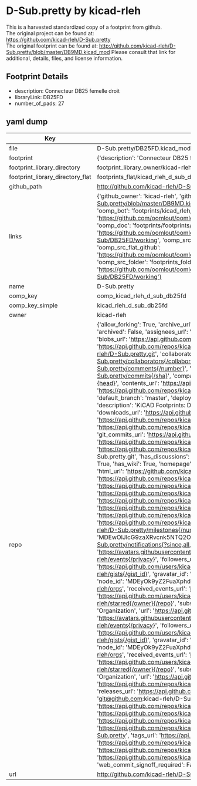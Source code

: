 # D-Sub.pretty by kicad-rleh  
This is a harvested standardized copy of a footprint from github.  
The original project can be found at:  
https://github.com/kicad-rleh/D-Sub.pretty  
The original footprint can be found at:
http://github.com/kicad-rleh/D-Sub.pretty/blob/master/DB9MD.kicad_mod
Please consult that link for additional, details, files, and license information.  
## Footprint Details
* description: Connecteur DB25 femelle droit  
* libraryLink: DB25FD  
* number_of_pads: 27  
## yaml dump  
| Key | Value |  
| --- | --- |  
| file | D-Sub.pretty/DB25FD.kicad_mod |  
| footprint | {'description': 'Connecteur DB25 femelle droit', 'libraryLink': 'DB25FD', 'number_of_pads': 27} |  
| footprint_library_directory | footprint_library_owner/kicad-rleh_D-Sub.pretty |  
| footprint_library_directory_flat | footprints_flat/kicad_rleh_d_sub_db25fd/working |  
| github_path | http://github.com/kicad-rleh/D-Sub.pretty/blob/master/DB25FD.kicad_mod |  
| links | {'github_owner': 'kicad-rleh', 'github_repo_name': 'D-Sub.pretty', 'github_src': 'http://github.com/kicad-rleh/D-Sub.pretty/blob/master/DB9MD.kicad_mod', 'github_src_repo': 'https://github.com/kicad-rleh/D-Sub.pretty', 'oomp_bot': 'footprints/kicad_rleh_d_sub_db25fd/working', 'oomp_bot_github': 'https://github.com/oomlout/oomlout_oomp_footprint_bot/tree/main/footprints/kicad_rleh_d_sub_db25fd/working', 'oomp_doc': 'footprints/footprints/kicad-rleh/D-Sub/DB25FD/working/', 'oomp_doc_github': 'https://github.com/oomlout/oomlout_oomp_footprint_doc/tree/main/footprints/footprints/kicad-rleh/D-Sub/DB25FD/working', 'oomp_src_flat': 'footprints_flat/footprints_flat/kicad_rleh_d_sub_db25fd/working', 'oomp_src_flat_github': 'https://github.com/oomlout/oomlout_oomp_footprint_src/tree/main/footprints_flat/kicad_rleh_d_sub_db25fd/working', 'oomp_src_folder': 'footprints_folder/footprints_folder/kicad-rleh/D-Sub/DB25FD/working', 'oomp_src_folder_github': 'https://github.com/oomlout/oomlout_oomp_footprint_src/tree/main/footprints_folder/kicad-rleh/D-Sub/DB25FD/working'} |  
| name | D-Sub.pretty |  
| oomp_key | oomp_kicad_rleh_d_sub_db25fd |  
| oomp_key_simple | kicad_rleh_d_sub_db25fd |  
| owner | kicad-rleh |  
| repo | {'allow_forking': True, 'archive_url': 'https://api.github.com/repos/kicad-rleh/D-Sub.pretty/{archive_format}{/ref}', 'archived': False, 'assignees_url': 'https://api.github.com/repos/kicad-rleh/D-Sub.pretty/assignees{/user}', 'blobs_url': 'https://api.github.com/repos/kicad-rleh/D-Sub.pretty/git/blobs{/sha}', 'branches_url': 'https://api.github.com/repos/kicad-rleh/D-Sub.pretty/branches{/branch}', 'clone_url': 'https://github.com/kicad-rleh/D-Sub.pretty.git', 'collaborators_url': 'https://api.github.com/repos/kicad-rleh/D-Sub.pretty/collaborators{/collaborator}', 'comments_url': 'https://api.github.com/repos/kicad-rleh/D-Sub.pretty/comments{/number}', 'commits_url': 'https://api.github.com/repos/kicad-rleh/D-Sub.pretty/commits{/sha}', 'compare_url': 'https://api.github.com/repos/kicad-rleh/D-Sub.pretty/compare/{base}...{head}', 'contents_url': 'https://api.github.com/repos/kicad-rleh/D-Sub.pretty/contents/{+path}', 'contributors_url': 'https://api.github.com/repos/kicad-rleh/D-Sub.pretty/contributors', 'created_at': '2017-06-26T16:44:58Z', 'default_branch': 'master', 'deployments_url': 'https://api.github.com/repos/kicad-rleh/D-Sub.pretty/deployments', 'description': 'KiCAD Footprints: D-Sub Connectors with mechanical dimensions on Silkscreen', 'disabled': False, 'downloads_url': 'https://api.github.com/repos/kicad-rleh/D-Sub.pretty/downloads', 'events_url': 'https://api.github.com/repos/kicad-rleh/D-Sub.pretty/events', 'fork': False, 'forks': 0, 'forks_count': 0, 'forks_url': 'https://api.github.com/repos/kicad-rleh/D-Sub.pretty/forks', 'full_name': 'kicad-rleh/D-Sub.pretty', 'git_commits_url': 'https://api.github.com/repos/kicad-rleh/D-Sub.pretty/git/commits{/sha}', 'git_refs_url': 'https://api.github.com/repos/kicad-rleh/D-Sub.pretty/git/refs{/sha}', 'git_tags_url': 'https://api.github.com/repos/kicad-rleh/D-Sub.pretty/git/tags{/sha}', 'git_url': 'git://github.com/kicad-rleh/D-Sub.pretty.git', 'has_discussions': False, 'has_downloads': True, 'has_issues': True, 'has_pages': False, 'has_projects': True, 'has_wiki': True, 'homepage': None, 'hooks_url': 'https://api.github.com/repos/kicad-rleh/D-Sub.pretty/hooks', 'html_url': 'https://github.com/kicad-rleh/D-Sub.pretty', 'id': 95468046, 'is_template': False, 'issue_comment_url': 'https://api.github.com/repos/kicad-rleh/D-Sub.pretty/issues/comments{/number}', 'issue_events_url': 'https://api.github.com/repos/kicad-rleh/D-Sub.pretty/issues/events{/number}', 'issues_url': 'https://api.github.com/repos/kicad-rleh/D-Sub.pretty/issues{/number}', 'keys_url': 'https://api.github.com/repos/kicad-rleh/D-Sub.pretty/keys{/key_id}', 'labels_url': 'https://api.github.com/repos/kicad-rleh/D-Sub.pretty/labels{/name}', 'language': None, 'languages_url': 'https://api.github.com/repos/kicad-rleh/D-Sub.pretty/languages', 'license': None, 'merges_url': 'https://api.github.com/repos/kicad-rleh/D-Sub.pretty/merges', 'milestones_url': 'https://api.github.com/repos/kicad-rleh/D-Sub.pretty/milestones{/number}', 'mirror_url': None, 'name': 'D-Sub.pretty', 'network_count': 0, 'node_id': 'MDEwOlJlcG9zaXRvcnk5NTQ2ODA0Ng==', 'notifications_url': 'https://api.github.com/repos/kicad-rleh/D-Sub.pretty/notifications{?since,all,participating}', 'open_issues': 0, 'open_issues_count': 0, 'organization': {'avatar_url': 'https://avatars.githubusercontent.com/u/21282019?v=4', 'events_url': 'https://api.github.com/users/kicad-rleh/events{/privacy}', 'followers_url': 'https://api.github.com/users/kicad-rleh/followers', 'following_url': 'https://api.github.com/users/kicad-rleh/following{/other_user}', 'gists_url': 'https://api.github.com/users/kicad-rleh/gists{/gist_id}', 'gravatar_id': '', 'html_url': 'https://github.com/kicad-rleh', 'id': 21282019, 'login': 'kicad-rleh', 'node_id': 'MDEyOk9yZ2FuaXphdGlvbjIxMjgyMDE5', 'organizations_url': 'https://api.github.com/users/kicad-rleh/orgs', 'received_events_url': 'https://api.github.com/users/kicad-rleh/received_events', 'repos_url': 'https://api.github.com/users/kicad-rleh/repos', 'site_admin': False, 'starred_url': 'https://api.github.com/users/kicad-rleh/starred{/owner}{/repo}', 'subscriptions_url': 'https://api.github.com/users/kicad-rleh/subscriptions', 'type': 'Organization', 'url': 'https://api.github.com/users/kicad-rleh'}, 'owner': {'avatar_url': 'https://avatars.githubusercontent.com/u/21282019?v=4', 'events_url': 'https://api.github.com/users/kicad-rleh/events{/privacy}', 'followers_url': 'https://api.github.com/users/kicad-rleh/followers', 'following_url': 'https://api.github.com/users/kicad-rleh/following{/other_user}', 'gists_url': 'https://api.github.com/users/kicad-rleh/gists{/gist_id}', 'gravatar_id': '', 'html_url': 'https://github.com/kicad-rleh', 'id': 21282019, 'login': 'kicad-rleh', 'node_id': 'MDEyOk9yZ2FuaXphdGlvbjIxMjgyMDE5', 'organizations_url': 'https://api.github.com/users/kicad-rleh/orgs', 'received_events_url': 'https://api.github.com/users/kicad-rleh/received_events', 'repos_url': 'https://api.github.com/users/kicad-rleh/repos', 'site_admin': False, 'starred_url': 'https://api.github.com/users/kicad-rleh/starred{/owner}{/repo}', 'subscriptions_url': 'https://api.github.com/users/kicad-rleh/subscriptions', 'type': 'Organization', 'url': 'https://api.github.com/users/kicad-rleh'}, 'private': False, 'pulls_url': 'https://api.github.com/repos/kicad-rleh/D-Sub.pretty/pulls{/number}', 'pushed_at': '2017-06-26T17:58:30Z', 'releases_url': 'https://api.github.com/repos/kicad-rleh/D-Sub.pretty/releases{/id}', 'size': 5, 'ssh_url': 'git@github.com:kicad-rleh/D-Sub.pretty.git', 'stargazers_count': 0, 'stargazers_url': 'https://api.github.com/repos/kicad-rleh/D-Sub.pretty/stargazers', 'statuses_url': 'https://api.github.com/repos/kicad-rleh/D-Sub.pretty/statuses/{sha}', 'subscribers_count': 2, 'subscribers_url': 'https://api.github.com/repos/kicad-rleh/D-Sub.pretty/subscribers', 'subscription_url': 'https://api.github.com/repos/kicad-rleh/D-Sub.pretty/subscription', 'svn_url': 'https://github.com/kicad-rleh/D-Sub.pretty', 'tags_url': 'https://api.github.com/repos/kicad-rleh/D-Sub.pretty/tags', 'teams_url': 'https://api.github.com/repos/kicad-rleh/D-Sub.pretty/teams', 'temp_clone_token': None, 'topics': [], 'trees_url': 'https://api.github.com/repos/kicad-rleh/D-Sub.pretty/git/trees{/sha}', 'updated_at': '2017-06-26T16:44:58Z', 'url': 'https://api.github.com/repos/kicad-rleh/D-Sub.pretty', 'visibility': 'public', 'watchers': 0, 'watchers_count': 0, 'web_commit_signoff_required': False} |  
| url | http://github.com/kicad-rleh/D-Sub.pretty |  

